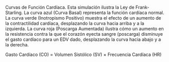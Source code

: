 Curvas de Función Cardíaca.
Esta simulación ilustra la Ley de Frank-Starling. La curva azul (Curva Basal) representa la función cardíaca normal. La curva verde (Inotropismo Positivo) muestra el efecto de un aumento de la contractilidad cardíaca, desplazando la curva hacia arriba y a la izquierda. La curva roja (Poscarga Aumentada) ilustra cómo un aumento en la resistencia contra la que el corazón eyecta sangre (poscarga) disminuye el gasto cardíaco para un EDV dado, desplazando la curva hacia abajo y a la derecha.

Gasto Cardíaco (CO) = Volumen Sistólico (SV) × Frecuencia Cardíaca (HR)
